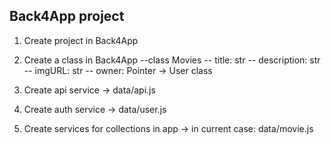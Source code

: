 ## Back4App project

1. Create project in Back4App
2. Create a class in Back4App
    --class Movies
        -- title: str
        -- description: str
        -- imgURL: str
        -- owner: Pointer -> User class

3. Create api service -> data/api.js
4. Create auth service -> data/user.js
5. Create services for collections in app -> in current case: data/movie.js


